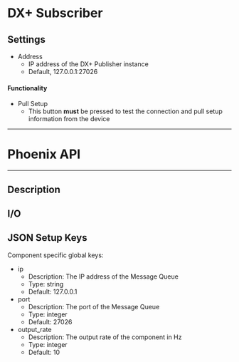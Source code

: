 # DX+ Subscriber
## Settings
- Address
  - IP address of the DX+ Publisher instance
  - Default, 127.0.0.1:27026

#### Functionality
- Pull Setup
  - This button **must** be pressed to test the connection and pull setup information from the device
___
# Phoenix API
___
## Description

## I/O

## JSON Setup Keys

Component specific global keys:
- ip
  - Description: The IP address of the Message Queue
  - Type: string
  - Default: 127.0.0.1
- port
  - Description: The port of the Message Queue
  - Type: integer
  - Default: 27026
- output_rate
  - Description: The output rate of the component in Hz
  - Type: integer
  - Default: 10
